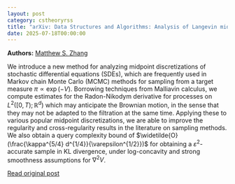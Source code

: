 ```yaml
---
layout: post
category: cstheoryrss
title: "arXiv: Data Structures and Algorithms: Analysis of Langevin midpoint methods using an anticipative Girsanov"
date: 2025-07-18T00:00:00
---
```


**Authors:** [Matthew S. Zhang](https://dblp.uni-trier.de/search?q=Matthew+S.+Zhang)

We introduce a new method for analyzing midpoint discretizations of
stochastic differential equations (SDEs), which are frequently used in Markov
chain Monte Carlo (MCMC) methods for sampling from a target measure $\pi
\propto \exp(-V)$. Borrowing techniques from Malliavin calculus, we compute
estimates for the Radon-Nikodym derivative for processes on $L^2([0, T);
\mathbb{R}^d)$ which may anticipate the Brownian motion, in the sense that they
may not be adapted to the filtration at the same time. Applying these to
various popular midpoint discretizations, we are able to improve the regularity
and cross-regularity results in the literature on sampling methods. We also
obtain a query complexity bound of $\widetilde{O}(\frac{\kappa^{5/4}
d^{1/4}}{\varepsilon^{1/2}})$ for obtaining a $\varepsilon^2$-accurate sample
in $\mathsf{KL}$ divergence, under log-concavity and strong smoothness
assumptions for $\nabla^2 V$.

[Read original post](http://arxiv.org/abs/2507.12791v1)
